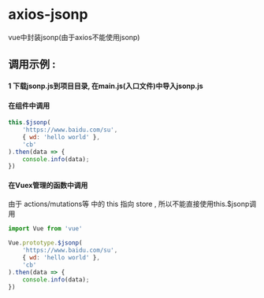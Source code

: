 # axios-jsonp
vue中封装jsonp(由于axios不能使用jsonp)

## 调用示例 : 
#### 1 下载jsonp.js到项目目录, 在main.js(入口文件)中导入jsonp.js

#### 在组件中调用
```js
this.$jsonp(
    'https://www.baidu.com/su',
    { wd: 'hello world' },
    'cb'
).then(data => {
    console.info(data);
})
```
#### 在Vuex管理的函数中调用
由于 actions/mutations等 中的 this 指向 store , 所以不能直接使用this.$jsonp调用
```js
import Vue from 'vue'       

Vue.prototype.$jsonp(
    'https://www.baidu.com/su',
    { wd: 'hello world' },
    'cb'
).then(data => {
    console.info(data);
})
```